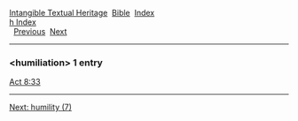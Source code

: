 [Intangible Textual Heritage](../../index)  [Bible](../index) 
[Index](index)   
[h Index](_h_)  
  [Previous](c05642)  [Next](c05644) 

------------------------------------------------------------------------

### &lt;humiliation&gt; 1 entry

[Act 8:33](../kjv/act008.htm#033)  

------------------------------------------------------------------------

[Next: humility (7)](c05644)
